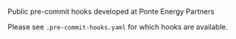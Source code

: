 Public pre-commit hooks developed at Ponte Energy Partners

Please see `.pre-commit-hooks.yaml` for which hooks are available.